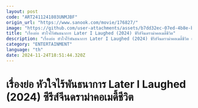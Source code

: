 ```yaml
---
layout: post
code: "ART2411241803UNMJBF"
origin_url: "https://www.sanook.com/movie/176827/"
image: "https://github.com/user-attachments/assets/b7dd32ec-07ed-4b8e-b6b7-da802b98544e"
title: "เรื่องย่อ หัวใจไร้พันธนาการ Later I Laughed (2024) ซีรีส์จีนดราม่าคอเมดี้ชีวิต"
description: "เรื่องย่อ หัวใจไร้พันธนาการ​ Later I Laughed (2024) ซีรีส์จีนดราม่าคอเมดี้ชีวิต เมื่อเธอได้สัมผัสกับการทอล์คโชว์ จนเกิดความกล้าในการไล่ล่าตามหาแพชชั่น นำแสดงโดย หลี่เกิงซี, เว่ยต้าซวิน, หวังฮ่าว และสวีเมิ่งเจี๋ย ดูได้แล้วทาง WeTV "
category: "ENTERTAINMENT"
language: "th"
date: 2024-11-24T18:51:44.320Z
---
```


# เรื่องย่อ หัวใจไร้พันธนาการ Later I Laughed (2024) ซีรีส์จีนดราม่าคอเมดี้ชีวิต